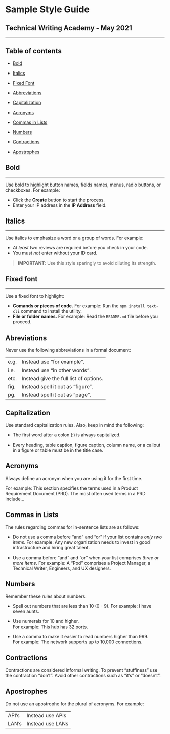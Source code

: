 # Sample Style Guide
## Technical Writing Academy - May 2021 <br>
--------

## Table of contents<br>

* [Bold](#Bold)

* [Italics](#Italics)

* [Fixed Font](#Fixed-Font)

* [Abbreviations](#Abbreviations)

* [Capitalization](#Capitalization)

* [Acronyms](#Acronyms)

* [Commas in Lists](#Commas-in-Lists)

* [Numbers](#Numbers)

* [Contractions](#Contractions)

* [Apostrophes](#Apostrophes)


## Bold
----------
Use bold to highlight button names, fields names, menus, radio buttons, or checkboxes. For
example:

* Click the **Create** button to start the process.
* Enter your IP address in the **IP Address** field.


## Italics
-----

Use italics to emphasize a word or a group of words. For example:

* *At least* two reviews are required before you check in your code.
* You must *not* enter without your ID card.

> **IMPORTANT**: Use this style sparingly to avoid diluting its strength.

## Fixed font
-----

Use a fixed font to highlight:
* **Comands or pieces of code.** For example:
Run the `npm install text-cli` command to install the utility.
* **File or folder names.** For example: Read the `README.md` file before you proceed.

## Abreviations  

Never use the following abbreviations in a formal document:

| |  |
| :--- | :--- |
| e.g.      | Instead use “for example”.       |
|  i.e.   | Instead use “in other words”.        |
| etc. | Instead give the full list of options. |
| fig. | Instead spell it out as “figure”. |
| pg. | Instead spell it out as “page”.|  

## Capitalization  

Use standard capitalization rules. Also, keep in mind the following:

* The first word after a colon (:) is always capitalized.

* Every heading, table caption, figure caption, column name, or a callout in a figure or table
must be in the title case.  

## Acronyms
Always define an acronym when you are using it for the first time.

For example: This section specifies the terms used in a Product Requirement Document (PRD).
The most often used terms in a PRD include…

## Commas in Lists  
The rules regarding commas for in-sentence lists are as follows:

* Do not use a comma before “and” and “or” if your list contains *only two items*. For example:
Any new organization needs to invest in good infrastructure and hiring great talent.

* Use a comma before “and” and “or” when your list comprises *three or more items*. For
example: A “Pod” comprises a Project Manager, a Technical Writer, Engineers, and UX
designers.  

## Numbers

Remember these rules about numbers:

* Spell out numbers that are less than 10 (0 - 9). For example: I have seven aunts.

* Use numerals for 10 and higher.  
    For example: This hub has 32 ports.

* Use a comma to make it easier to read numbers higher than 999.  
    For example: The network supports up to 10,000 connections.

## Contractions  
Contractions are considered informal writing. To prevent “stuffiness” use the contraction
“don’t”. Avoid other contractions such as “it’s” or “doesn’t”.

## Apostrophes
Do not use an apostrophe for the plural of acronyms. For example:

| | |
| :--- | :--- |
| API’s | Instead use APIs |
| LAN’s | Instead use LANs |